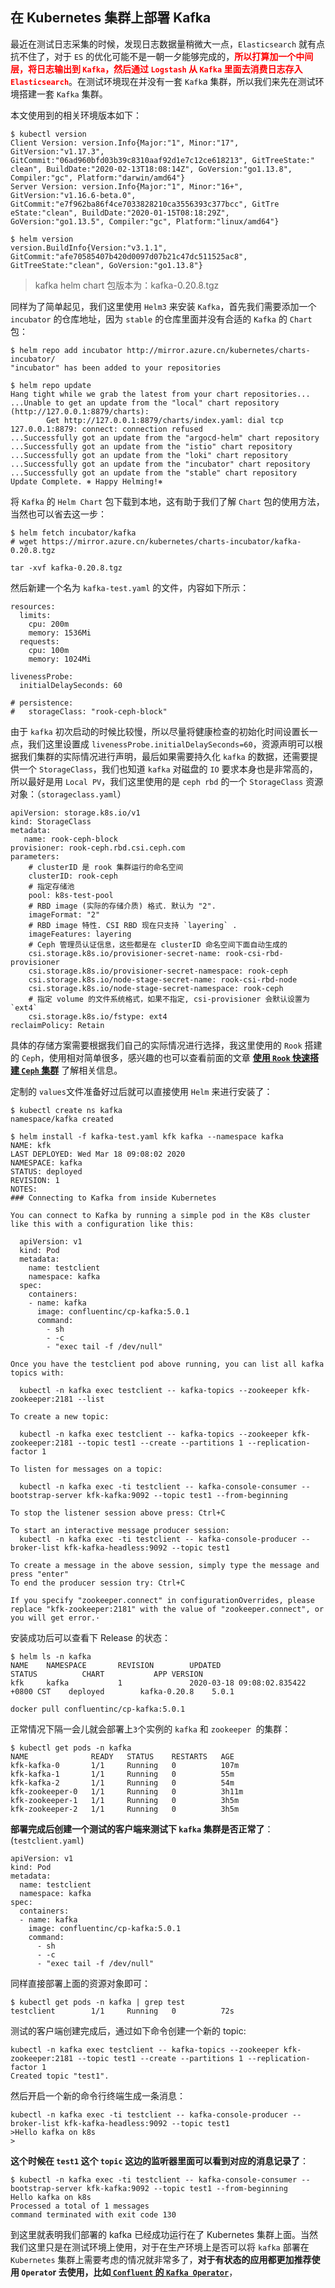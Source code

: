 ## 在 Kubernetes 集群上部署 Kafka

最近在测试日志采集的时候，发现日志数据量稍微大一点，`Elasticsearch` 就有点抗不住了，对于 `ES` 的优化可能不是一朝一夕能够完成的，**<span style="color:red">所以打算加一个中间层，将日志输出到 `Kafka`，然后通过 `Logstash` 从 `Kafka` 里面去消费日志存入 `Elasticsearch`**</span>。在测试环境现在并没有一套 `Kafk`a 集群，所以我们来先在测试环境搭建一套 `Kafka` 集群。

本文使用到的相关环境版本如下：

```
$ kubectl version
Client Version: version.Info{Major:"1", Minor:"17", GitVersion:"v1.17.3", GitCommit:"06ad960bfd03b39c8310aaf92d1e7c12ce618213", GitTreeState:"
clean", BuildDate:"2020-02-13T18:08:14Z", GoVersion:"go1.13.8", Compiler:"gc", Platform:"darwin/amd64"}
Server Version: version.Info{Major:"1", Minor:"16+", GitVersion:"v1.16.6-beta.0", GitCommit:"e7f962ba86f4ce7033828210ca3556393c377bcc", GitTre
eState:"clean", BuildDate:"2020-01-15T08:18:29Z", GoVersion:"go1.13.5", Compiler:"gc", Platform:"linux/amd64"}

$ helm version
version.BuildInfo{Version:"v3.1.1", GitCommit:"afe70585407b420d0097d07b21c47dc511525ac8", GitTreeState:"clean", GoVersion:"go1.13.8"}
```

> kafka helm chart 包版本为：kafka-0.20.8.tgz

同样为了简单起见，我们这里使用 `Helm3` 来安装 `Kafka`，首先我们需要添加一个 `incubator` 的仓库地址，因为 `stable` 的仓库里面并没有合适的 `Kafka` 的 `Chart` 包：

```
$ helm repo add incubator http://mirror.azure.cn/kubernetes/charts-incubator/
"incubator" has been added to your repositories

$ helm repo update
Hang tight while we grab the latest from your chart repositories...
...Unable to get an update from the "local" chart repository (http://127.0.0.1:8879/charts):
        Get http://127.0.0.1:8879/charts/index.yaml: dial tcp 127.0.0.1:8879: connect: connection refused
...Successfully got an update from the "argocd-helm" chart repository
...Successfully got an update from the "istio" chart repository
...Successfully got an update from the "loki" chart repository
...Successfully got an update from the "incubator" chart repository
...Successfully got an update from the "stable" chart repository
Update Complete. ⎈ Happy Helming!⎈
```

将 `Kafka` 的 `Helm Chart` 包下载到本地，这有助于我们了解 `Chart` 包的使用方法，当然也可以省去这一步：

```
$ helm fetch incubator/kafka
# wget https://mirror.azure.cn/kubernetes/charts-incubator/kafka-0.20.8.tgz

tar -xvf kafka-0.20.8.tgz
```

然后新建一个名为 `kafka-test.yaml` 的文件，内容如下所示：

```
resources:
  limits:
    cpu: 200m
    memory: 1536Mi
  requests:
    cpu: 100m
    memory: 1024Mi

livenessProbe:
  initialDelaySeconds: 60

# persistence:
#   storageClass: "rook-ceph-block"
```

由于 `kafka` 初次启动的时候比较慢，所以尽量将健康检查的初始化时间设置长一点，我们这里设置成 `livenessProbe.initialDelaySeconds=60`，资源声明可以根据我们集群的实际情况进行声明，最后如果需要持久化 `kafka` 的数据，还需要提供一个 `StorageClass`，我们也知道 `kafka` 对磁盘的 `IO` 要求本身也是非常高的，所以最好是用 `Local PV`，我们这里使用的是 `ceph rbd` 的一个 `StorageClass` 资源对象：（`storageclass.yaml`）

```
apiVersion: storage.k8s.io/v1
kind: StorageClass
metadata:
   name: rook-ceph-block
provisioner: rook-ceph.rbd.csi.ceph.com
parameters:
    # clusterID 是 rook 集群运行的命名空间
    clusterID: rook-ceph
    # 指定存储池
    pool: k8s-test-pool
    # RBD image (实际的存储介质) 格式. 默认为 "2".
    imageFormat: "2"
    # RBD image 特性. CSI RBD 现在只支持 `layering` .
    imageFeatures: layering
    # Ceph 管理员认证信息，这些都是在 clusterID 命名空间下面自动生成的
    csi.storage.k8s.io/provisioner-secret-name: rook-csi-rbd-provisioner
    csi.storage.k8s.io/provisioner-secret-namespace: rook-ceph
    csi.storage.k8s.io/node-stage-secret-name: rook-csi-rbd-node
    csi.storage.k8s.io/node-stage-secret-namespace: rook-ceph
    # 指定 volume 的文件系统格式，如果不指定, csi-provisioner 会默认设置为 `ext4`
    csi.storage.k8s.io/fstype: ext4
reclaimPolicy: Retain
```

具体的存储方案需要根据我们自己的实际情况进行选择，我这里使用的 `Rook` 搭建的 `Cep`h，使用相对简单很多，感兴趣的也可以查看前面的文章 **[使用 `Rook` 快速搭建 `Ceph` 集群](https://github.com/Chao-Xi/JacobTechBlog/blob/master/k8s_dev/rook_ceph/2rook_ceph.md)** 了解相关信息。

定制的 `values`文件准备好过后就可以直接使用 `Helm` 来进行安装了：

```
$ kubectl create ns kafka
namespace/kafka created

$ helm install -f kafka-test.yaml kfk kafka --namespace kafka
NAME: kfk
LAST DEPLOYED: Wed Mar 18 09:08:02 2020
NAMESPACE: kafka
STATUS: deployed
REVISION: 1
NOTES:
### Connecting to Kafka from inside Kubernetes

You can connect to Kafka by running a simple pod in the K8s cluster like this with a configuration like this:

  apiVersion: v1
  kind: Pod
  metadata:
    name: testclient
    namespace: kafka
  spec:
    containers:
    - name: kafka
      image: confluentinc/cp-kafka:5.0.1
      command:
        - sh
        - -c
        - "exec tail -f /dev/null"

Once you have the testclient pod above running, you can list all kafka
topics with:

  kubectl -n kafka exec testclient -- kafka-topics --zookeeper kfk-zookeeper:2181 --list

To create a new topic:

  kubectl -n kafka exec testclient -- kafka-topics --zookeeper kfk-zookeeper:2181 --topic test1 --create --partitions 1 --replication-factor 1

To listen for messages on a topic:

  kubectl -n kafka exec -ti testclient -- kafka-console-consumer --bootstrap-server kfk-kafka:9092 --topic test1 --from-beginning

To stop the listener session above press: Ctrl+C

To start an interactive message producer session:
  kubectl -n kafka exec -ti testclient -- kafka-console-producer --broker-list kfk-kafka-headless:9092 --topic test1

To create a message in the above session, simply type the message and press "enter"
To end the producer session try: Ctrl+C

If you specify "zookeeper.connect" in configurationOverrides, please replace "kfk-zookeeper:2181" with the value of "zookeeper.connect", or you will get error.·
```

安装成功后可以查看下 Release 的状态：

```
$ helm ls -n kafka
NAME    NAMESPACE       REVISION        UPDATED                                 STATUS          CHART           APP VERSION
kfk     kafka           1               2020-03-18 09:08:02.835422 +0800 CST    deployed        kafka-0.20.8    5.0.1  
```
```
docker pull confluentinc/cp-kafka:5.0.1
```

正常情况下隔一会儿就会部署上`3`个实例的 `kafka` 和 `zookeeper `的集群：

```
$ kubectl get pods -n kafka
NAME              READY   STATUS    RESTARTS   AGE
kfk-kafka-0       1/1     Running   0          107m
kfk-kafka-1       1/1     Running   0          55m
kfk-kafka-2       1/1     Running   0          54m
kfk-zookeeper-0   1/1     Running   0          3h11m
kfk-zookeeper-1   1/1     Running   0          3h5m
kfk-zookeeper-2   1/1     Running   0          3h5m
```

**部署完成后创建一个测试的客户端来测试下 `kafka` 集群是否正常了**：(`testclient.yaml`)

```
apiVersion: v1
kind: Pod
metadata:
  name: testclient
  namespace: kafka
spec:
  containers:
  - name: kafka
    image: confluentinc/cp-kafka:5.0.1
    command:
      - sh
      - -c
      - "exec tail -f /dev/null"
```
 
 同样直接部署上面的资源对象即可：

```
$ kubectl get pods -n kafka | grep test
testclient        1/1     Running   0          72s
```

测试的客户端创建完成后，通过如下命令创建一个新的 topic:

```
kubectl -n kafka exec testclient -- kafka-topics --zookeeper kfk-zookeeper:2181 --topic test1 --create --partitions 1 --replication-factor 1
Created topic "test1".
```
然后开启一个新的命令行终端生成一条消息：

```
kubectl -n kafka exec -ti testclient -- kafka-console-producer --broker-list kfk-kafka-headless:9092 --topic test1
>Hello kafka on k8s
>
```

**这个时候在 `test1` 这个 `topic` 这边的监听器里面可以看到对应的消息记录了**：

```
$ kubectl -n kafka exec -ti testclient -- kafka-console-consumer --bootstrap-server kfk-kafka:9092 --topic test1 --from-beginning
Hello kafka on k8s
Processed a total of 1 messages
command terminated with exit code 130
```

到这里就表明我们部署的 kafka 已经成功运行在了 Kubernetes 集群上面。当然我们这里只是在测试环境上使用，对于在生产环境上是否可以将 `kafka` 部署在` Kubernetes` 集群上需要考虑的情况就非常多了，**对于有状态的应用都更加推荐使用 `Operato`r 去使用，比如[ `Confluent` 的 `Kafka Operator`](https://www.confluent.io/confluent-operator/)**，